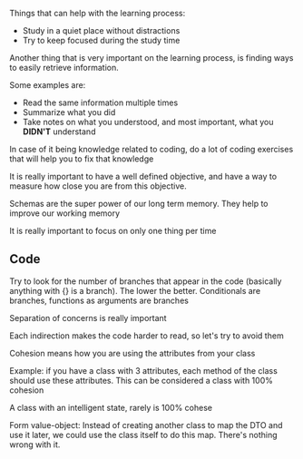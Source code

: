 Things that can help with the learning process:

- Study in a quiet place without distractions
- Try to keep focused during the study time

Another thing that is very important on the learning process, is finding ways to easily retrieve information.

Some examples are:

- Read the same information multiple times
- Summarize what you did
- Take notes on what you understood, and most important, what you **DIDN'T** understand

In case of it being knowledge related to coding, do a lot of coding exercises that will help you to fix that knowledge

It is really important to have a well defined objective, and have a way to measure how close you are from this objective.

Schemas are the super power of our long term memory. They help to improve our working memory

It is really important to focus on only one thing per time

## Code

Try to look for the number of branches that appear in the code (basically anything with {} is a branch). The lower the better. Conditionals are branches, functions as arguments are branches

Separation of concerns is really important

Each indirection makes the code harder to read, so let's try to avoid them

Cohesion means how you are using the attributes from your class

Example: if you have a class with 3 attributes, each method of the class should use these attributes. This can be considered a class with 100% cohesion

A class with an intelligent state, rarely is 100% cohese

Form value-object: Instead of creating another class to map the DTO and use it later, we could use the class itself to do this map. There's nothing wrong with it.